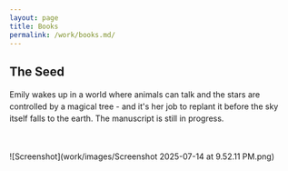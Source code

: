 ```yaml
---
layout: page
title: Books
permalink: /work/books.md/
---
```


## The Seed
<p style="line-height: 1.5;">Emily wakes up in a world where animals can talk and the stars are controlled by a magical tree - and it's her job to replant it before the sky itself falls to the earth. The manuscript is still in progress.</p>
<br><br>
![Screenshot](work/images/Screenshot 2025-07-14 at 9.52.11 PM.png)
